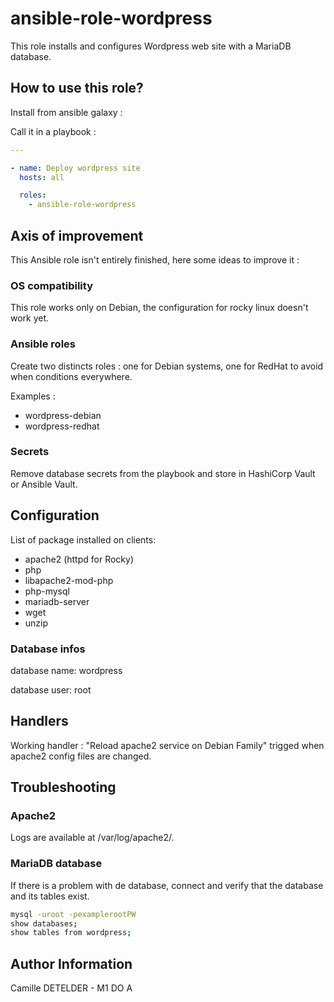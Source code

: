 ansible-role-wordpress
=========

This role installs and configures Wordpress web site with a MariaDB database. 

How to use this role?
----------------
Install from ansible galaxy :

Call it in a playbook :

```yaml
---

- name: Deploy wordpress site
  hosts: all 

  roles:
    - ansible-role-wordpress
```

Axis of improvement
-------

This Ansible role isn't entirely finished, here some ideas to improve it :

### OS compatibility
This role works only on Debian, the configuration for rocky linux doesn't work yet.

### Ansible roles
Create two distincts roles : one for Debian systems, one for RedHat to avoid when conditions everywhere.

Examples : 
  - wordpress-debian
  - wordpress-redhat

### Secrets
Remove database secrets from the playbook and store in HashiCorp Vault or Ansible Vault.

Configuration
------------

List of package installed on clients: 
- apache2 (httpd for Rocky)
- php 
- libapache2-mod-php 
- php-mysql 
- mariadb-server 
- wget 
- unzip 

### Database infos 
database name: wordpress

database user: root 

Handlers
------------------
Working handler : "Reload apache2 service on Debian Family" trigged when apache2 config files are changed.

Troubleshooting
--------------
### Apache2

Logs are available at /var/log/apache2/.


### MariaDB database
If there is a problem with de database, connect and verify that the database and its tables exist.

```bash 
mysql -uroot -pexamplerootPW
show databases;
show tables from wordpress;
```

Author Information
------------------

Camille DETELDER - M1 DO A